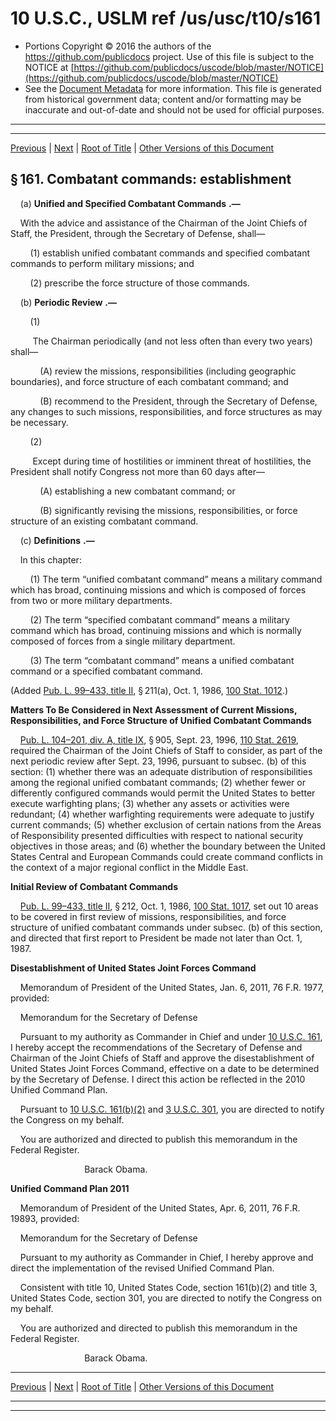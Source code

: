 ---
---

# 10 U.S.C., USLM ref /us/usc/t10/s161

* Portions Copyright © 2016 the authors of the https://github.com/publicdocs project.
  Use of this file is subject to the NOTICE at [https://github.com/publicdocs/uscode/blob/master/NOTICE](https://github.com/publicdocs/uscode/blob/master/NOTICE)
* See the [Document Metadata](././../../../../../..//README.md) for more information.
  This file is generated from historical government data; content and/or formatting may be inaccurate and out-of-date and should not be used for official purposes.

----------
----------

[Previous](./../../../../../..//us/usc/t10/stA/ptI/ch6/m__us_usc_t10_stA_ptI_ch6.md) | [Next](./../../../../../..//us/usc/t10/stA/ptI/ch6/m__us_usc_t10_s162.md) | [Root of Title](./../../../../../../) | [Other Versions of this Document](https://publicdocs.github.io/go/links?ns=uslm&ref=%2Fus%2Fusc%2Ft10%2Fs161)

## § 161. Combatant commands: establishment

    (a)  __Unified and Specified Combatant Commands__  __.—__ 

    With the advice and assistance of the Chairman of the Joint Chiefs of Staff, the President, through the Secretary of Defense, shall—

        (1) establish unified combatant commands and specified combatant commands to perform military missions; and

        (2) prescribe the force structure of those commands.

    (b)  __Periodic Review__  __.—__ 

        (1)

         The Chairman periodically (and not less often than every two years) shall—

            (A) review the missions, responsibilities (including geographic boundaries), and force structure of each combatant command; and

            (B) recommend to the President, through the Secretary of Defense, any changes to such missions, responsibilities, and force structures as may be necessary.

        (2)

         Except during time of hostilities or imminent threat of hostilities, the President shall notify Congress not more than 60 days after—

            (A) establishing a new combatant command; or

            (B) significantly revising the missions, responsibilities, or force structure of an existing combatant command.

    (c)  __Definitions__  __.—__ 

    In this chapter:

        (1) The term “unified combatant command” means a military command which has broad, continuing missions and which is composed of forces from two or more military departments.

        (2) The term “specified combatant command” means a military command which has broad, continuing missions and which is normally composed of forces from a single military department.

        (3) The term “combatant command” means a unified combatant command or a specified combatant command.

(Added [Pub. L. 99–433, title II][/us/pl/99/433/tII], § 211(a), Oct. 1, 1986, [100 Stat. 1012][/us/stat/100/1012].)

 __Matters To Be Considered in Next Assessment of Current Missions, Responsibilities, and Force Structure of Unified Combatant Commands__ 

    [Pub. L. 104–201, div. A, title IX][/us/pl/104/201/dA/tIX], § 905, Sept. 23, 1996, [110 Stat. 2619][/us/stat/110/2619], required the Chairman of the Joint Chiefs of Staff to consider, as part of the next periodic review after Sept. 23, 1996, pursuant to subsec. (b) of this section: (1) whether there was an adequate distribution of responsibilities among the regional unified combatant commands; (2) whether fewer or differently configured commands would permit the United States to better execute warfighting plans; (3) whether any assets or activities were redundant; (4) whether warfighting requirements were adequate to justify current commands; (5) whether exclusion of certain nations from the Areas of Responsibility presented difficulties with respect to national security objectives in those areas; and (6) whether the boundary between the United States Central and European Commands could create command conflicts in the context of a major regional conflict in the Middle East.

 __Initial Review of Combatant Commands__ 

    [Pub. L. 99–433, title II][/us/pl/99/433/tII], § 212, Oct. 1, 1986, [100 Stat. 1017][/us/stat/100/1017], set out 10 areas to be covered in first review of missions, responsibilities, and force structure of unified combatant commands under subsec. (b) of this section, and directed that first report to President be made not later than Oct. 1, 1987.

 __Disestablishment of United States Joint Forces Command__ 

    Memorandum of President of the United States, Jan. 6, 2011, 76 F.R. 1977, provided:

    Memorandum for the Secretary of Defense

    Pursuant to my authority as Commander in Chief and under [10 U.S.C. 161][/us/usc/t10/s161], I hereby accept the recommendations of the Secretary of Defense and Chairman of the Joint Chiefs of Staff and approve the disestablishment of United States Joint Forces Command, effective on a date to be determined by the Secretary of Defense. I direct this action be reflected in the 2010 Unified Command Plan.

    Pursuant to [10 U.S.C. 161(b)(2)][/us/usc/t10/s161/b/2] and [3 U.S.C. 301][/us/usc/t3/s301], you are directed to notify the Congress on my behalf.

    You are authorized and directed to publish this memorandum in the Federal Register.

                              Barack Obama.

 __Unified Command Plan 2011__ 

    Memorandum of President of the United States, Apr. 6, 2011, 76 F.R. 19893, provided:

    Memorandum for the Secretary of Defense

    Pursuant to my authority as Commander in Chief, I hereby approve and direct the implementation of the revised Unified Command Plan.

    Consistent with title 10, United States Code, section 161(b)(2) and title 3, United States Code, section 301, you are directed to notify the Congress on my behalf.

    You are authorized and directed to publish this memorandum in the Federal Register.

                              Barack Obama.

----------

[Previous](./../../../../../..//us/usc/t10/stA/ptI/ch6/m__us_usc_t10_stA_ptI_ch6.md) | [Next](./../../../../../..//us/usc/t10/stA/ptI/ch6/m__us_usc_t10_s162.md) | [Root of Title](./../../../../../../) | [Other Versions of this Document](https://publicdocs.github.io/go/links?ns=uslm&ref=%2Fus%2Fusc%2Ft10%2Fs161)

----------
----------

[/us/pl/99/433/tII]: https://publicdocs.github.io/go/links?ns=uslm&ref=%2Fus%2Fpl%2F99%2F433%2FtII
[/us/stat/100/1012]: https://publicdocs.github.io/go/links?ns=uslm&ref=%2Fus%2Fstat%2F100%2F1012
[/us/pl/104/201/dA/tIX]: https://publicdocs.github.io/go/links?ns=uslm&ref=%2Fus%2Fpl%2F104%2F201%2FdA%2FtIX
[/us/stat/110/2619]: https://publicdocs.github.io/go/links?ns=uslm&ref=%2Fus%2Fstat%2F110%2F2619
[/us/pl/99/433/tII]: https://publicdocs.github.io/go/links?ns=uslm&ref=%2Fus%2Fpl%2F99%2F433%2FtII
[/us/stat/100/1017]: https://publicdocs.github.io/go/links?ns=uslm&ref=%2Fus%2Fstat%2F100%2F1017
[/us/usc/t10/s161]: https://publicdocs.github.io/go/links?ns=uslm&ref=%2Fus%2Fusc%2Ft10%2Fs161
[/us/usc/t10/s161/b/2]: https://publicdocs.github.io/go/links?ns=uslm&ref=%2Fus%2Fusc%2Ft10%2Fs161%2Fb%2F2
[/us/usc/t3/s301]: https://publicdocs.github.io/go/links?ns=uslm&ref=%2Fus%2Fusc%2Ft3%2Fs301


